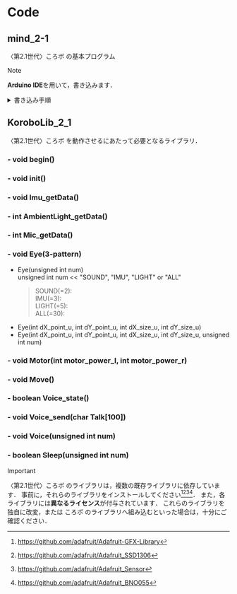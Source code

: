 # Code
## mind_2-1
〈第2.1世代〉ころボ の基本プログラム
> [!NOTE]
> **Arduino IDE**を用いて，書き込みます．
<details>
<summary>書き込み手順</summary>
準備中．
</details>

## KoroboLib_2_1
〈第2.1世代〉ころボ を動作させるにあたって必要となるライブラリ．
### - void begin()
### - void init()
### - void Imu_getData()
### - int AmbientLight_getData()
### - int Mic_getData()
### - void Eye(3-pattern)
- Eye(unsigned int num)\
unsigned int num << "SOUND", "IMU", "LIGHT" or "ALL"
  > SOUND(=2): <br>
  > IMU(=3): <br>
  > LIGHT(=5): <br>
  > ALL(=30): 
- Eye(int dX_point_u, int dY_point_u, int dX_size_u, int dY_size_u)
- Eye(int dX_point_u, int dY_point_u, int dX_size_u, int dY_size_u, unsigned int num)
### - void Motor(int motor_power_l, int motor_power_r)
### - void Move()
### - boolean Voice_state()
### - void Voice_send(char Talk[100])
### - void Voice(unsigned int num)
### - boolean Sleep(unsigned int num)

> [!IMPORTANT]
> 〈第2.1世代〉ころボ のライブラリは，複数の既存ライブラリに依存しています．
> 事前に，それらのライブラリをインストールしてください[^1][^2][^3][^4]．
> また，各ライブラリには**異なるライセンス**が付与されています．
> これらのライブラリを独自に改変，または ころボ のライブラリへ組み込むといった場合は，十分にご確認ください．
[^1]: https://github.com/adafruit/Adafruit-GFX-Library
[^2]: https://github.com/adafruit/Adafruit_SSD1306
[^3]: https://github.com/adafruit/Adafruit_Sensor
[^4]: https://github.com/adafruit/Adafruit_BNO055
